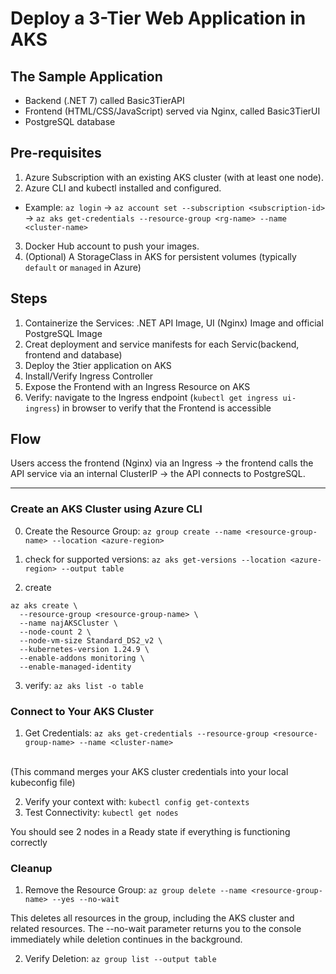 # Deploy a 3-Tier Web Application in AKS

## The Sample Application
- Backend (.NET 7) called Basic3TierAPI
- Frontend (HTML/CSS/JavaScript) served via Nginx, called Basic3TierUI
- PostgreSQL database

## Pre-requisites
1. Azure Subscription with an existing AKS cluster (with at least one node).
2. Azure CLI and kubectl installed and configured.
- Example: ```az login``` → ```az account set --subscription <subscription-id>``` → ```az aks get-credentials --resource-group <rg-name> --name <cluster-name>```
3. Docker Hub account to push your images.
4. (Optional) A StorageClass in AKS for persistent volumes (typically ```default``` or ```managed``` in Azure)

## Steps
1. Containerize the Services: .NET API Image, UI (Nginx) Image and official PostgreSQL Image
2. Creat deployment and service manifests for each Servic(backend, frontend and database) 
3. Deploy the 3tier application on AKS
4. Install/Verify Ingress Controller
5. Expose the Frontend with an Ingress Resource on AKS 
6. Verify: navigate to the Ingress endpoint (```kubectl get ingress ui-ingress```) in browser to verify that the Frontend is accessible

## Flow
Users access the frontend (Nginx) via an Ingress → the frontend calls the API service via an internal ClusterIP → the API connects to PostgreSQL.

---

### Create an AKS Cluster using Azure CLI
0. Create the Resource Group:
```az group create --name <resource-group-name> --location <azure-region>```

1. check for supported versions:
```az aks get-versions --location <azure-region> --output table```

2. create
```
az aks create \
  --resource-group <resource-group-name> \
  --name najAKSCluster \
  --node-count 2 \
  --node-vm-size Standard_DS2_v2 \
  --kubernetes-version 1.24.9 \
  --enable-addons monitoring \
  --enable-managed-identity
```
3. verify:
```az aks list -o table```

### Connect to Your AKS Cluster
1. Get Credentials:
```az aks get-credentials --resource-group <resource-group-name> --name <cluster-name> ```
</br>
(This command merges your AKS cluster credentials into your local kubeconfig file)

2. Verify your context with:
```kubectl config get-contexts```
3. Test Connectivity:
```kubectl get nodes```

You should see 2 nodes in a Ready state if everything is functioning correctly
### Cleanup
1. Remove the Resource Group:
```az group delete --name <resource-group-name> --yes --no-wait```

This deletes all resources in the group, including the AKS cluster and related resources.
The --no-wait parameter returns you to the console immediately while deletion continues in the background.

2. Verify Deletion:
```az group list --output table```








